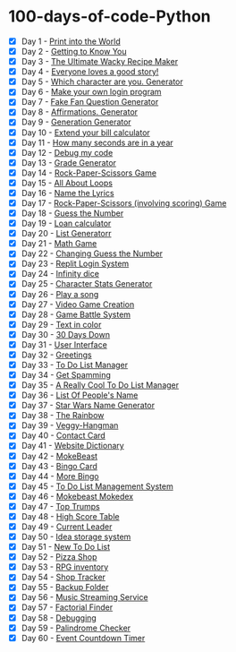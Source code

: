 # 100-days-of-code-Python

- [x] Day 1 - [Print into the World](/Day%201%20-%20Print%20into%20the%20World/project_1.py)
- [x] Day 2 - [Getting to Know You](/Day%202%20-%20Getting%20to%20Know%20You/project_2.py)
- [x] Day 3 - [The Ultimate Wacky Recipe Maker](/Day%203%20-%20The%20Ultimate%20Wacky%20Recipe%20Maker/project_3.py)
- [x] Day 4 - [Everyone loves a good story!](/Day%204%20-%20Everyone%20loves%20a%20good%20story!/project_4.py)
- [x] Day 5 - [Which character are you. Generator](/Day%205%20-%20Which%20character%20are%20you.%20Generator/project_5.py)
- [x] Day 6 - [Make your own login program](/Day%206%20-%20Make%20your%20own%20login%20program/project_6.py)
- [x] Day 7 - [Fake Fan Question Generator](/Day%207%20-%20Fake%20Fan%20Question%20Generator/project_7.py)
- [x] Day 8 - [Affirmations. Generator](/Day%208%20-%20Affirmations.%20Generator/project_8.py)
- [x] Day 9 - [Generation Generator](/Day%209%20-%20Generation%20Generator/project_9.py)
- [x] Day 10 - [Extend your bill calculator](/Day%2010%20-%20Extend%20your%20bill%20calculator/project_10.py)
- [x] Day 11 - [How many seconds are in a year](/Day%2011%20-%20How%20many%20seconds%20are%20in%20a%20year/project_11.py)
- [x] Day 12 - [Debug my code](/Day%2012%20-%20Debug%20my%20code/project_12.py)
- [x] Day 13 - [Grade Generator](/Day%2013%20-%20Grade%20Generator/project_13.py)
- [x] Day 14 - [Rock-Paper-Scissors Game](/Day%2014%20-%20Rock%20-%20Paper%20-%20Scissors%20Game/project_14.py)
- [x] Day 15 - [All About Loops](/Day%2015%20-%20All%20About%20Loops/project_15.py)
- [x] Day 16 - [Name the Lyrics](/Day%2016%20-%20Name%20the%20Lyrics/project_16.py)
- [x] Day 17 - [Rock-Paper-Scissors (involving scoring) Game](/Day%2017%20-%20Rock-Paper-Scissors%20(involving%20scoring)%20Game/project_17.py)
- [x] Day 18 - [Guess the Number](/Day%2018%20-%20Guess%20the%20Number/project_18.py)
- [x] Day 19 - [Loan calculator](/Day%2019%20-%20Loan%20calculator/project_19.py)
- [x] Day 20 - [List Generatorr](/Day%2020%20-%20List%20Generator/project_20.py)
- [x] Day 21 - [Math Game](/Day%2021%20-%20Math%20Game/project_21.py)
- [x] Day 22 - [Changing Guess the Number](/Day%2022%20-%20Changing%20Guess%20the%20Number/project_22.py)
- [x] Day 23 - [Replit Login System](/Day%2023%20-%20Replit%20Login%20System/project_23.py)
- [x] Day 24 - [Infinity dice](/Day%2024%20-%20Infinity%20dice/project_24.py)
- [x] Day 25 - [Character Stats Generator](/Day%2025%20-%20Character%20Stats%20Generator/project_25.py)
- [x] Day 26 - [Play a song](/Day%2026%20-%20Play%20a%20song/project_26.py)
- [x] Day 27 - [Video Game Creation](/Day%2027%20-%20Video%20Game%20Creation/project_27.py)
- [x] Day 28 - [Game Battle System](/Day%2028%20-%20Game%20Battle%20System/project_28.py)
- [x] Day 29 - [Text in color](/Day%2029%20-%20Text%20in%20color/project_29.py)
- [x] Day 30 - [30 Days Down](/Day%2030%20-%2030%20Days%20Down/project_30.py)
- [x] Day 31 - [User Interface](/Day%2031%20-%20User%20Interface/project_31.py)
- [x] Day 32 - [Greetings](/Day%2032%20-%20Greetings/project_32.py)
- [x] Day 33 - [To Do List Manager](/Day%2033%20-%20To%20Do%20List%20Manager/project_33.py)
- [x] Day 34 - [Get Spamming](/Day%2034%20-%20Get%20Spamming/project_34.py)
- [x] Day 35 - [A Really Cool To Do List Manager](/Day%2035%20-%20A%20Really%20Cool%20To%20Do%20List%20Manager/project_35.py)
- [x] Day 36 - [List Of People's Name](/Day%2036%20-%20List%20Of%20People's%20Name/project_36.py)
- [x] Day 37 - [Star Wars Name Generator](/Day%2037%20-%20Star%20Wars%20Name%20Generator/project_37.py)
- [x] Day 38 - [The Rainbow](/Day%2038%20-%20The%20Rainbow/project_38.py)
- [x] Day 39 - [Veggy-Hangman](/Day%2039%20-%20Veggy-Hangman/project_39.py)
- [x] Day 40 - [Contact Card](/Day%2040%20-%20Contact%20Card/project_40.py)
- [x] Day 41 - [Website Dictionary](/Day%2041%20-%20Website%20Dictionary/project_41.py)
- [x] Day 42 - [MokeBeast](/Day%2042%20-%20MokeBeast/project_42.py)
- [x] Day 43 - [Bingo Card](/Day%2043%20-Bingo%20Card/project_43.py)
- [x] Day 44 - [More Bingo](/Day%2044%20-%20More%20Bingo/project_44.py)
- [x] Day 45 - [To Do List Management System](/Day%2045%20-%20To%20Do%20List%20Management%20System/project_45.py)
- [x] Day 46 - [Mokebeast Mokedex](/Day%2046%20-%20%20Mokebeast%20Mokedex/project_46.py)
- [x] Day 47 - [Top Trumps](/Day%2047%20-%20Top%20Trumps/project_47.py)
- [x] Day 48 - [High Score Table](/Day%2048%20-%20High%20Score%20Table/project_48.py)
- [x] Day 49 - [Current Leader](/Day%2049%20-Current%20Leader/project_49.py)
- [x] Day 50 - [Idea storage system](/Day%2050%20-%20Idea%20storage%20system/project_50.py)
- [x] Day 51 - [New To Do List](/Day%2051%20-%20New%20To%20Do%20List/project_51.py)
- [x] Day 52 - [Pizza Shop](/Day%2052%20-%20Pizza%20Shop/project_52.py)
- [x] Day 53 - [RPG inventory](/Day%2053%20-%20RPG%20inventory/project_53.py)
- [x] Day 54 - [Shop Tracker](/Day%2054%20-%20Shop%20Tracker/project_54.py)
- [x] Day 55 - [Backup Folder](/Day%2055%20-%20Backup%20Folder/project_55.py)
- [x] Day 56 - [Music Streaming Service](/Day%2056%20-%20Music%20Streaming%20Service/project_56.py)
- [x] Day 57 - [Factorial Finder](/Day%2057%20-%20Factorial%20Finder/project_57.py)
- [x] Day 58 - [Debugging](/Day%2058%20-%20Debugging/project_58.py)
- [x] Day 59 - [Palindrome Checker](/Day%2059%20-%20Palindrome%20Checker/project_59.py)
- [x] Day 60 - [Event Countdown Timer](Day%2060%20-%20Event%20Countdown%20Timer/project_60.py)
